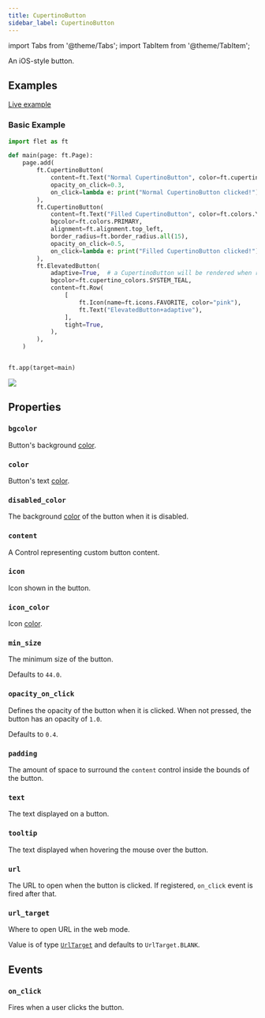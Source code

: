 ```yaml
---
title: CupertinoButton
sidebar_label: CupertinoButton
---
```


import Tabs from '@theme/Tabs';
import TabItem from '@theme/TabItem';

An iOS-style button.

## Examples

[Live example](https://flet-controls-gallery.fly.dev/buttons/cupertinobutton)

### Basic Example

<Tabs groupId="language">
  <TabItem value="python" label="Python" default>

```python
import flet as ft

def main(page: ft.Page):
    page.add(
        ft.CupertinoButton(
            content=ft.Text("Normal CupertinoButton", color=ft.cupertino_colors.DESTRUCTIVE_RED),
            opacity_on_click=0.3,
            on_click=lambda e: print("Normal CupertinoButton clicked!"),
        ),
        ft.CupertinoButton(
            content=ft.Text("Filled CupertinoButton", color=ft.colors.YELLOW),
            bgcolor=ft.colors.PRIMARY,
            alignment=ft.alignment.top_left,
            border_radius=ft.border_radius.all(15),
            opacity_on_click=0.5,
            on_click=lambda e: print("Filled CupertinoButton clicked!"),
        ),
        ft.ElevatedButton(
            adaptive=True,  # a CupertinoButton will be rendered when running on apple-platform
            bgcolor=ft.cupertino_colors.SYSTEM_TEAL,
            content=ft.Row(
                [
                    ft.Icon(name=ft.icons.FAVORITE, color="pink"),
                    ft.Text("ElevatedButton+adaptive"),
                ],
                tight=True,
            ),
        ),
    )


ft.app(target=main)
```
  </TabItem>

</Tabs>

<img src="/img/docs/controls/cupertino-button/basic-cupertino-buttons.png" className="screenshot-20" />

## Properties

### `bgcolor`

Button's background [color](/docs/reference/colors).

### `color`

Button's text [color](/docs/reference/colors).

### `disabled_color`

The background [color](/docs/reference/colors) of the button when it is disabled.

### `content`

A Control representing custom button content.

### `icon`

Icon shown in the button.

### `icon_color`

Icon [color](/docs/reference/colors).

### `min_size`

The minimum size of the button.

Defaults to `44.0`.

### `opacity_on_click`

Defines the opacity of the button when it is clicked. When not pressed, the button has an opacity of `1.0`.

Defaults to `0.4`.

### `padding`

The amount of space to surround the `content` control inside the bounds of the button.

### `text`

The text displayed on a button.

### `tooltip`

The text displayed when hovering the mouse over the button.

### `url`

The URL to open when the button is clicked. If registered, `on_click` event is fired after that.

### `url_target`

Where to open URL in the web mode.

Value is of type [`UrlTarget`](/docs/reference/types/urltarget) and defaults to `UrlTarget.BLANK`.

## Events

### `on_click`

Fires when a user clicks the button.
